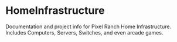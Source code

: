 # HomeInfrastructure
Documentation and project info for Pixel Ranch Home Infrastructure. Includes Computers, Servers, Switches, and even arcade games. 
